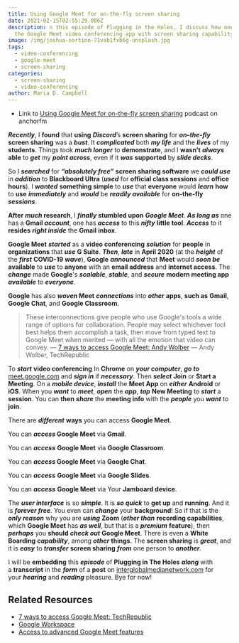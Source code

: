 ```yaml
---
title: Using Google Meet for on-the-fly screen sharing
date: 2021-02-15T02:55:29.086Z
description: n this episode of Plugging in the Holes, I discuss how one can use
  the Google Meet video conferencing app with screen sharing capability.
image: /img/joshua-sortino-71vab1fxb6g-unsplash.jpg
tags:
  - video-conferencing
  - google-meet
  - screen-sharing
categories:
  - screen-sharing
  - video-conferencing
author: Maria D. Campbell
---
```

* Link to [Using Google Meet for on-the-fly screen sharing](https://anchor.fm/maria-campbell/episodes/Using-Google-Meet-for-on-the-fly-screen-sharing-eqdlpr) podcast on anchorfm

***Recently***, I **found** that **using** ***Discord***’s **screen sharing** for ***on-the-fly* screen sharing** was a ***bust***. It ***complicated*** both ***my life*** and the ***lives*** of my **students**. Things took ***much longer*** to **demonstrate**, and I **wasn’t** ***always*** **able** to ***get*** my ***point across***, even if it ***was*** **supported** by ***slide decks***.

So I ***searched*** for ***“absolutely free”*** **screen sharing software** we ***could use*** in ***addition*** to **Blackboard Ultra** (***used*** for **official class sessions** and **office hours**). I ***wanted*** **something simple** to ***use*** that **everyone** would ***learn*** **how** to **use** ***immediately*** and ***would*** be ***readily available*** for **on-the-fly** ***sessions***.

**After** ***much* research**, I ***finally* stumbled upon** ***Google Meet***. ***As long as*** one has a **Gmail *account***, one has ***access*** to this ***nifty*** **little tool**. ***Access*** to it **resides** ***right inside*** the **Gmail** **inbox**. 

**Google Meet** ***started*** as a **video conferencing** ***solution*** for **people** in **organizations** that ***use*** **G Suite**. ***Then***, ***late*** in **April 2020** (at the ***height*** of the ***first*** **COVID-19** ***wave***), **Google** ***announced*** that **Meet** would ***soon be*** **available** to ***use*** to **anyone** with an **email address** and **internet access**. The ***change*** made **Google**'s ***scalable***, ***stable***, and ***secure*** **modern meeting app** ***available*** to ***everyone***.

**Google** has also ***woven* Meet** ***connections*** into ***other*** **apps**, **such as** **Gmail**, **Google Chat**, and **Google Classroom**. 

> These interconnections give people who use Google's tools a wide range of options for collaboration. People may select whichever tool best helps them accomplish a task, then move from typed text to Google Meet when merited — with all the emotion that video can convey.
> — [7 ways to access Google Meet: Andy Wolber](https://www.techrepublic.com/article/7-ways-to-access-google-meet/) — Andy Wolber, TechRepublic

To ***start*** **video conferencing** In **Chrome** on ***your computer***, ***go to*** [meet.google.com](https://meet.google.com/) and ***sign in*** if ***necessary***. Then ***select*** **Join** or **Start a Meeting**. On a ***mobile device***, ***install*** the **Meet App** on ***either*** **Android** or **iOS**. When you ***want*** to ***meet***, ***open*** the ***app***, ***tap*** **New Meeting** to ***start*** a **session**. You can **then** ***share*** the **meeting info** with the ***people*** you ***want*** to **join**.

There are ***different*** **ways** you can access **Google Meet**.

You can ***access* Google Meet** via **Gmail**.

You can ***access*** **Google Meet** via **Google Classroom**.

You can ***access* Google Meet** via **Google Chat**.

You can ***access*** **Google Meet** via **Google Slides**.

You can ***access*** **Google Meet** via Your **Jamboard device**.

The ***user interface*** is so ***simple***. It is ***so quick*** to **get up** and **running**. And it is ***forever free***. You even can ***change*** your **background**! So if that is the ***only reason*** why you are ***using*** **Zoom** (***other than*** **recording capabilities**, which **Google Meet** has ***as well***, but that is a ***premium*** **feature**), then ***perhaps*** you **should** ***check out*** **Google Meet**. There is even a **White Boarding** ***capability***, among ***other*** **things**. The **screen sharing** is ***great***, and it is ***easy*** to ***transfer*** **screen sharing** ***from*** one person to ***another***.

I will be **embedding** this ***episode*** of **Plugging in The Holes** ***along*** with a **transcript** in the ***form*** of a **post** on [interglobalmedianetwork.com](https://www.interglobalmedianetwork.com/) for your ***hearing*** and ***reading*** pleasure. Bye for now!

## Related Resources

* [7 ways to access Google Meet: TechRepublic](https://www.techrepublic.com/article/7-ways-to-access-google-meet/)
* [Google Workspace](https://workspace.google.com/pricing.html)
* [Access to advanced Google Meet features
  ](https://support.google.com/a/answer/10037875)
